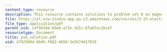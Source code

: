```yaml
---
content_type: resource
description: This resource contains solutions to problem set 6 on magnetic fundamentals.
file: https://ol-ocw-studio-app-qa.s3.amazonaws.com/courses/3-15-electrical-optical-magnetic-materials-and-devices-fall-2006/4792509d6b45f682465d3e5674417819_ps6_solution.pdf
file_type: application/pdf
parent_uid: c4f9d104-69e6-a72e-3d1c-6fa67ac26cef
resourcetype: Document
title: ps6_solution.pdf
uid: 4792509d-6b45-f682-465d-3e5674417819
---
```

